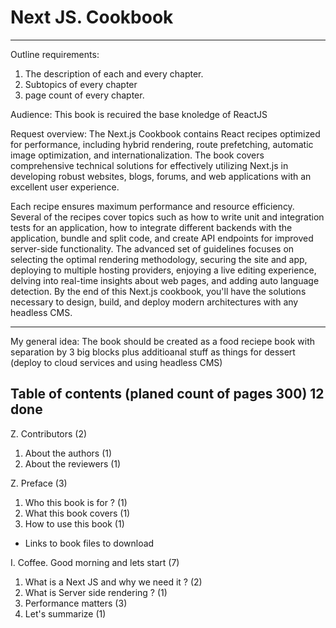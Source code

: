 # Next JS. Cookbook
---
Outline requirements:  
1. The description of each and every chapter. 
2. Subtopics of every chapter 
3. page count of every chapter.

Audience: This book is recuired the base knoledge of ReactJS

Request overview: The Next.js Cookbook contains React recipes optimized for performance, including hybrid rendering, route prefetching, automatic image optimization, and internationalization. The book covers comprehensive technical solutions for effectively utilizing Next.js in developing robust websites, blogs, forums, and web applications with an excellent user experience.

Each recipe ensures maximum performance and resource efficiency. Several of the recipes cover topics such as how to write unit and integration tests for an application, how to integrate different backends with the application, bundle and split code, and create API endpoints for improved server-side functionality. The advanced set of guidelines focuses on selecting the optimal rendering methodology, securing the site and app, deploying to multiple hosting providers, enjoying a live editing experience, delving into real-time insights about web pages, and adding auto language detection.
By the end of this Next.js cookbook, you'll have the solutions necessary to design, build, and deploy modern architectures with any headless CMS.

---

My general idea: The book should be created as a food reciepe book with separation by 3 big blocks plus additioanal stuff as things for dessert (deploy to cloud services and using headless CMS)

## Table of contents (planed count of pages 300) 12 done

Z. Contributors (2)
  1. About the authors (1)
  2. About the reviewers (1)

Z. Preface (3)
  1. Who this book is for ? (1)
  2. What this book covers (1)
  3. How to use this book (1)
   - Links to book files to download

I. Coffee. Good morning and lets start (7)
  1. What is a Next JS and why we need it ? (2)
  2. What is Server side rendering ? (1)
  3. Performance matters (3)
  4. Let's summarize (1)
  
  
  
  
  
  
  
